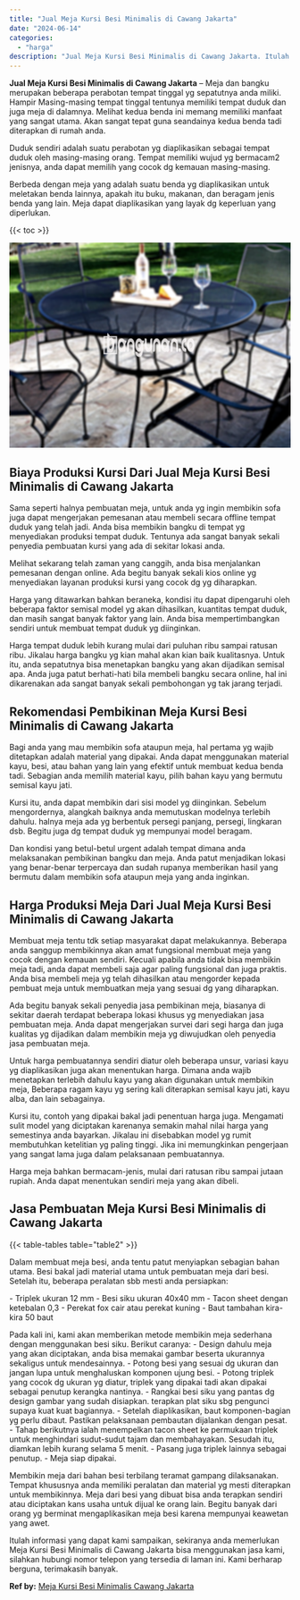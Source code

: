 ```yaml
---
title: "Jual Meja Kursi Besi Minimalis di Cawang Jakarta"
date: "2024-06-14"
categories: 
  - "harga"
description: "Jual Meja Kursi Besi Minimalis di Cawang Jakarta. Itulah informasi yang dapat kami sampaikan, sekiranya anda memerlukan Meja Kursi Besi Minimalis di Cawang J..."
---
```


**Jual Meja Kursi Besi Minimalis di Cawang Jakarta** – Meja dan bangku merupakan beberapa perabotan tempat tinggal yg sepatutnya anda miliki. Hampir Masing-masing tempat tinggal tentunya memiliki tempat duduk dan juga meja di dalamnya. Melihat kedua benda ini memang memiliki manfaat yang sangat utama. Akan sangat tepat guna seandainya kedua benda tadi diterapkan di rumah anda.

Duduk sendiri adalah suatu perabotan yg diaplikasikan sebagai tempat duduk oleh masing-masing orang. Tempat memiliki wujud yg bermacam2 jenisnya, anda dapat memilih yang cocok dg kemauan masing-masing.

Berbeda dengan meja yang adalah suatu benda yg diaplikasikan untuk meletakan benda lainnya, apakah itu buku, makanan, dan beragam jenis benda yang lain. Meja dapat diaplikasikan yang layak dg keperluan yang diperlukan.

{{< toc >}}

![Jual Meja Kursi Besi Minimalis di Cawang Jakarta](/images/jual-meja-besi-murah27.png)

## Biaya Produksi Kursi Dari Jual Meja Kursi Besi Minimalis di Cawang Jakarta

Sama seperti halnya pembuatan meja, untuk anda yg ingin membikin sofa juga dapat mengerjakan pemesanan atau membeli secara offline tempat duduk yang telah jadi. Anda bisa membikin bangku di tempat yg menyediakan produksi tempat duduk. Tentunya ada sangat banyak sekali penyedia pembuatan kursi yang ada di sekitar lokasi anda.

Melihat sekarang telah zaman yang canggih, anda bisa menjalankan pemesanan dengan online. Ada begitu banyak sekali kios online yg menyediakan layanan produksi kursi yang cocok dg yg diharapkan.

Harga yang ditawarkan bahkan beraneka, kondisi itu dapat dipengaruhi oleh beberapa faktor semisal model yg akan dihasilkan, kuantitas tempat duduk, dan masih sangat banyak faktor yang lain. Anda bisa mempertimbangkan sendiri untuk membuat tempat duduk yg diinginkan.

Harga tempat duduk lebih kurang mulai dari puluhan ribu sampai ratusan ribu. Jikalau harga bangku yg kian mahal akan kian baik kualitasnya. Untuk itu, anda sepatutnya bisa menetapkan bangku yang akan dijadikan semisal apa. Anda juga patut berhati-hati bila membeli bangku secara online, hal ini dikarenakan ada sangat banyak sekali pembohongan yg tak jarang terjadi.

## Rekomendasi Pembikinan Meja Kursi Besi Minimalis di Cawang Jakarta

Bagi anda yang mau membikin sofa ataupun meja, hal pertama yg wajib ditetapkan adalah material yang dipakai. Anda dapat menggunakan material kayu, besi, atau bahan yang lain yang efektif untuk membuat kedua benda tadi. Sebagian anda memilih material kayu, pilih bahan kayu yang bermutu semisal kayu jati.

Kursi itu, anda dapat membikin dari sisi model yg diinginkan. Sebelum mengordernya, alangkah baiknya anda memutuskan modelnya terlebih dahulu. halnya meja ada yg berbentuk persegi panjang, persegi, lingkaran dsb. Begitu juga dg tempat duduk yg mempunyai model beragam.

Dan kondisi yang betul-betul urgent adalah tempat dimana anda melaksanakan pembikinan bangku dan meja. Anda patut menjadikan lokasi yang benar-benar terpercaya dan sudah rupanya memberikan hasil yang bermutu dalam membikin sofa ataupun meja yang anda inginkan.

## Harga Produksi Meja Dari Jual Meja Kursi Besi Minimalis di Cawang Jakarta

Membuat meja tentu tdk setiap masyarakat dapat melakukannya. Beberapa anda sanggup membikinnya akan amat fungsional membuat meja yang cocok dengan kemauan sendiri. Kecuali apabila anda tidak bisa membikin meja tadi, anda dapat membeli saja agar paling fungsional dan juga praktis. Anda bisa membeli meja yg telah dihasilkan atau mengorder kepada pembuat meja untuk membuatkan meja yang sesuai dg yang diharapkan.

Ada begitu banyak sekali penyedia jasa pembikinan meja, biasanya di sekitar daerah terdapat beberapa lokasi khusus yg menyediakan jasa pembuatan meja. Anda dapat mengerjakan survei dari segi harga dan juga kualitas yg dijadikan dalam membikin meja yg diwujudkan oleh penyedia jasa pembuatan meja.

Untuk harga pembuatannya sendiri diatur oleh beberapa unsur, variasi kayu yg diaplikasikan juga akan menentukan harga. Dimana anda wajib menetapkan terlebih dahulu kayu yang akan digunakan untuk membikin meja, Beberapa ragam kayu yg sering kali diterapkan semisal kayu jati, kayu alba, dan lain sebagainya.

Kursi itu, contoh yang dipakai bakal jadi penentuan harga juga. Mengamati sulit model yang diciptakan karenanya semakin mahal nilai harga yang semestinya anda bayarkan. Jikalau ini disebabkan model yg rumit membutuhkan ketelitian yg paling tinggi. Jika ini memungkinkan pengerjaan yang sangat lama juga dalam pelaksanaan pembuatannya.

Harga meja bahkan bermacam-jenis, mulai dari ratusan ribu sampai jutaan rupiah. Anda dapat menentukan sendiri meja yang akan dibeli.

## Jasa Pembuatan Meja Kursi Besi Minimalis di Cawang Jakarta

{{< table-tables table="table2" >}}

Dalam membuat meja besi, anda tentu patut menyiapkan sebagian bahan utama. Besi bakal jadi material utama untuk pembuatan meja dari besi. Setelah itu, beberapa peralatan sbb mesti anda persiapkan:

\- Triplek ukuran 12 mm - Besi siku ukuran 40x40 mm - Tacon sheet dengan ketebalan 0,3 - Perekat fox cair atau perekat kuning - Baut tambahan kira-kira 50 baut

Pada kali ini, kami akan memberikan metode membikin meja sederhana dengan menggunakan besi siku. Berikut caranya: - Design dahulu meja yang akan diciptakan, anda bisa memakai gambar beserta ukurannya sekaligus untuk mendesainnya. - Potong besi yang sesuai dg ukuran dan jangan lupa untuk menghaluskan komponen ujung besi. - Potong triplek yang cocok dg ukuran yg diatur, triplek yang dipakai tadi akan dipakai sebagai penutup kerangka nantinya. - Rangkai besi siku yang pantas dg design gambar yang sudah disiapkan. terapkan plat siku sbg pengunci supaya kuat kuat bagiannya. - Setelah diaplikasikan, baut komponen-bagian yg perlu dibaut. Pastikan pelaksanaan pembautan dijalankan dengan pesat. - Tahap berikutnya ialah menempelkan tacon sheet ke permukaan triplek untuk menghindari sudut-sudut tajam dan membahayakan. Sesudah itu, diamkan lebih kurang selama 5 menit. - Pasang juga triplek lainnya sebagai penutup. - Meja siap dipakai.

Membikin meja dari bahan besi terbilang teramat gampang dilaksanakan. Tempat khususnya anda memiliki peralatan dan material yg mesti diterapkan untuk membikinnya. Meja dari besi yang dibuat bisa anda terapkan sendiri atau diciptakan kans usaha untuk dijual ke orang lain. Begitu banyak dari orang yg berminat mengaplikasikan meja besi karena mempunyai keawetan yang awet.

Itulah informasi yang dapat kami sampaikan, sekiranya anda memerlukan Meja Kursi Besi Minimalis di Cawang Jakarta bisa menggunakan jasa kami, silahkan hubungi nomor telepon yang tersedia di laman ini. Kami berharap berguna, terimakasih banyak.

**Ref by:** [Meja Kursi Besi Minimalis Cawang Jakarta](https://id.wikipedia.org/wiki/Meja)
